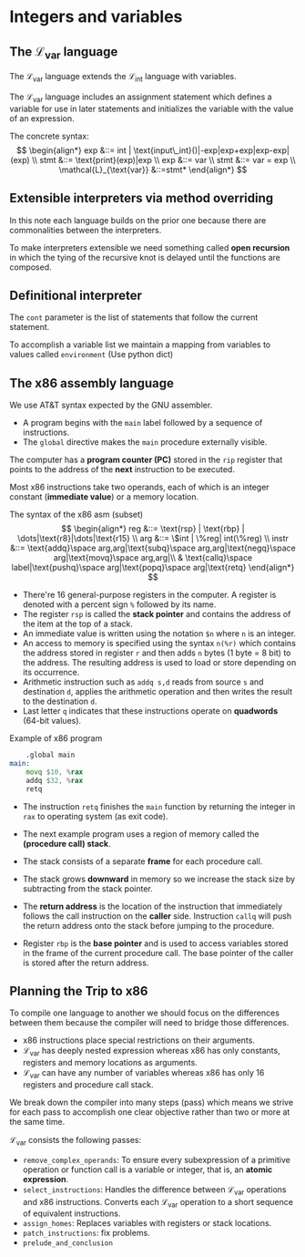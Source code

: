 # Integers and variables
## The $\mathcal{L}_{\text{var}}$ language
The $\mathcal{L}_{\text{var}}$ language extends the $\mathcal{L}_{\text{int}}$ language with variables.

The $\mathcal{L}_{\text{var}}$ language includes an assignment statement which defines a variable for use in later statements and initializes the variable with the value of an expression.

The concrete syntax:
$$
\begin{align*}
    exp &::= int | \text{input\_int}()|-exp|exp+exp|exp-exp|(exp) 
    \\
    stmt &::= \text{print}(exp)|exp
    \\
    exp &::= var
    \\
    stmt &::= var = exp
    \\
    \mathcal{L}_{\text{var}} &::=stmt*
\end{align*}
$$

## Extensible interpreters via method overriding
In this note each language builds on the prior one because there are commonalities between the interpreters.

To make interpreters extensible we need something called **open recursion** in which the tying of the recursive knot is delayed until the functions are composed.

## Definitional interpreter
The `cont` parameter is the list of statements that follow the current statement.

To accomplish a variable list we maintain a mapping from variables to values called `environment` (Use python dict)

## The x86 assembly language
We use AT&T syntax expected by the GNU assembler. 

- A program begins with the `main` label followed by a sequence of instructions.
- The `global` directive makes the `main` procedure externally visible.

The computer has a **program counter (PC)** stored in the `rip` register that points to the address of the **next** instruction to be executed.

Most x86 instructions take two operands, each of which is an integer constant (**immediate value**) or a memory location.


The syntax of the x86 asm (subset)
$$
\begin{align*}
    reg &::= \text{rsp} | \text{rbp} | \dots|\text{r8}|\dots|\text{r15}
    \\ 
    arg &::= \$int | \%reg| int(\%reg)
    \\ 
    instr &::= \text{addq}\space arg,arg|\text{subq}\space arg,arg|\text{negq}\space arg|\text{movq}\space arg,arg|\\
    & \text{callq}\space label|\text{pushq}\space arg|\text{popq}\space arg|\text{retq}
\end{align*}
$$

- There're 16 general-purpose registers in the computer. A register is denoted with a percent sign `%` followed by its name.
- The register `rsp` is called the **stack pointer** and contains the address of the item at the top of a stack.
- An immediate value is written using the notation `$n` where `n` is an integer.
- An access to memory is specified using the syntax `n(%r)` which contains the address stored in register `r` and then adds `n` bytes (1 byte = 8 bit) to the address. The resulting address is used to load or store depending on its occurrence.
- Arithmetic instruction such as `addq s,d` reads from source `s` and destination `d`, applies the arithmetic operation and then writes the result to the destination `d`.
- Last letter `q` indicates that these instructions operate on **quadwords** (64-bit values).

Example of x86 program
```asm
    .global main
main:
    movq $10, %rax
    addq $32, %rax
    retq
```
- The instruction `retq` finishes the `main` function by returning the integer in `rax` to operating system (as exit code).

- The next example program uses a region of memory called the **(procedure call) stack**. 
- The stack consists of a separate **frame** for each procedure call.
- The stack grows **downward** in memory so we increase the stack size by subtracting from the stack pointer.
- The **return address** is the location of the instruction that immediately follows the call instruction on the **caller** side. Instruction `callq` will push the return address onto the stack before jumping to the procedure.
- Register `rbp` is the **base pointer** and is used to access variables stored in the frame of the current procedure call. The base pointer of the caller is stored after the return address.

## Planning the Trip to x86
To compile one language to another we should focus on the differences between them because the compiler will need to bridge those differences.

- x86 instructions place special restrictions on their arguments.
- $\mathcal{L}_{\text{var}}$ has deeply nested expression whereas x86 has only constants, registers and memory locations as arguments.
- $\mathcal{L}_{\text{var}}$ can have any number of variables whereas x86 has only 16 registers and procedure call stack.

We break down the compiler into many steps (pass) which means we strive for each pass to accomplish one clear objective rather than two or more at the same time.

$\mathcal{L}_{\text{var}}$ consists the following passes:
- `remove_complex_operands`: To ensure every subexpression of a primitive operation or function call is a variable or integer, that is, an **atomic expression**.
- `select_instructions`: Handles the difference between $\mathcal{L}_{\text{var}}$ operations and x86 instructions. Converts each $\mathcal{L}_{\text{var}}$ operation to a short sequence of equivalent instructions.
- `assign_homes`: Replaces variables with registers or stack locations.
- `patch_instructions`: fix problems.
- `prelude_and_conclusion`